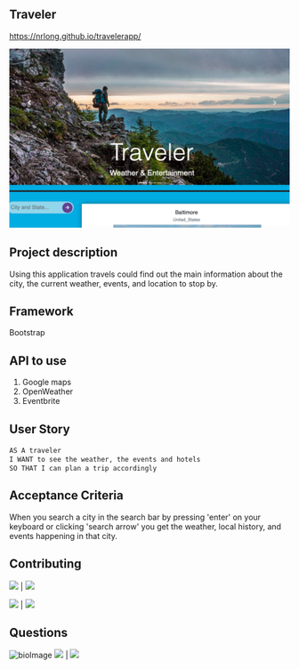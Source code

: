 ## Traveler

https://nrlong.github.io/travelerapp/

![](images/traveler.png)


## Project description

Using this application travels could find out the main information about the city, the current weather, events, and location to stop by.

## Framework

Bootstrap

## API to use

1. Google maps
2. OpenWeather 
3. Eventbrite


## User Story

```
AS A traveler
I WANT to see the weather, the events and hotels
SO THAT I can plan a trip accordingly
```

## Acceptance Criteria

When you search a city in the search bar by pressing 'enter' on your keyboard or clicking 'search arrow' you get the weather, local history, and events happening in that city. 

## Contributing


[![](https://img.shields.io/badge/gitHub-Antidetka-blue?style=plastic)](https://www.github.com/Antidetka) | 
[![](https://img.shields.io/badge/email-musovirova@yahoo.com-purple?style=plastic)](mailto:musovirova@yahoo.com)


[![](https://img.shields.io/badge/gitHub-RobWongus-yellow?style=plastic)](https://www.github.com/RobWongus) | 
[![](https://img.shields.io/badge/email-rob_wo@yahoo.com-green?style=plastic)](mailto:rob_wo@yahoo.com)

## Questions

![bioImage](https://avatars2.githubusercontent.com/u/59449041?v=4&s=200)
[![](https://img.shields.io/badge/gitHub-nrlong-yellow?style=plastic)](https://www.github.com/nrlong) | 
[![](https://img.shields.io/badge/email-nrlong13@gmail.com-yellow?style=plastic)](mailto:nrlong13@gmail.com)